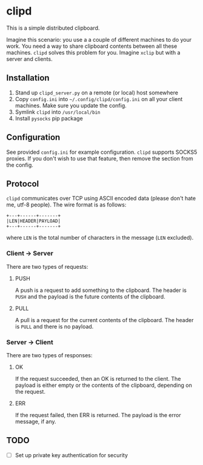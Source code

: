 # clipd

This is a simple distributed clipboard.

Imagine this scenario: you use a a couple of different machines to do your
work. You need a way to share clipboard contents between all these machines.
`clipd` solves this problem for you. Imagine `xclip` but with a server and
clients.

## Installation

1. Stand up `clipd_server.py` on a remote (or local) host somewhere
2. Copy `config.ini` into `~/.config/clipd/config.ini` on all your client machines. Make sure you update the config.
3. Symlink `clipd` into `/usr/local/bin`
4. Install `pysocks` pip package

## Configuration

See provided `config.ini` for example configuration. `clipd` supports SOCKS5 proxies. If you don't wish to use that
feature, then remove the section from the config.

## Protocol

`clipd` communicates over TCP using ASCII encoded data (please don't hate me,
utf-8 people). The wire format is as follows:

    +---+------+-------+
    |LEN|HEADER|PAYLOAD|
    +---+------+-------+

where `LEN` is the total number of characters in the message (`LEN` excluded).

### Client -> Server

There are two types of requests:

1. PUSH

    A push is a request to add something to the clipboard. The header is `PUSH`
    and the payload is the future contents of the clipboard.

2. PULL

    A pull is a request for the current contents of the clipboard. The header is
    `PULL` and there is no payload.

### Server -> Client

There are two types of responses:

1. OK

    If the request succeeded, then an OK is returned to the client. The payload
    is either empty or the contents of the clipboard, depending on the request.

2. ERR

    If the request failed, then ERR is returned. The payload is the error
    message, if any.

## TODO

- [ ] Set up private key authentication for security
